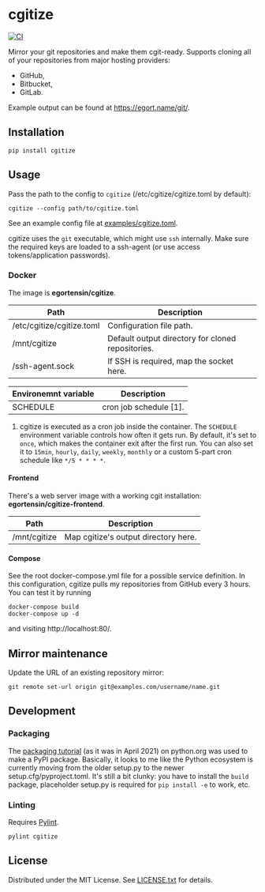 cgitize
=======

[![CI](https://github.com/egor-tensin/cgitize/actions/workflows/ci.yml/badge.svg)](https://github.com/egor-tensin/cgitize/actions/workflows/ci.yml)

Mirror your git repositories and make them cgit-ready.
Supports cloning all of your repositories from major hosting providers:

* GitHub,
* Bitbucket,
* GitLab.

Example output can be found at https://egort.name/git/.

Installation
------------

    pip install cgitize

Usage
-----

Pass the path to the config to `cgitize` (/etc/cgitize/cgitize.toml by
default):

    cgitize --config path/to/cgitize.toml

See an example config file at [examples/cgitize.toml].

cgitize uses the `git` executable, which might use `ssh` internally.
Make sure the required keys are loaded to a ssh-agent (or use access
tokens/application passwords).

[examples/cgitize.toml]: examples/cgitize.toml

### Docker

The image is **egortensin/cgitize**.

| Path                      | Description
| ------------------------- | -----------
| /etc/cgitize/cgitize.toml | Configuration file path.
| /mnt/cgitize              | Default output directory for cloned repositories.
| /ssh-agent.sock           | If SSH is required, map the socket here.

| Environemnt variable | Description
| -------------------- | -----------
| SCHEDULE             | cron job schedule \[1\].

1. cgitize is executed as a cron job inside the container.
The `SCHEDULE` environment variable controls how often it gets run.
By default, it's set to `once`, which makes the container exit after the first
run.
You can also set it to `15min`, `hourly`, `daily`, `weekly`, `monthly` or a
custom 5-part cron schedule like `*/5 * * * *`.

#### Frontend

There's a web server image with a working cgit installation:
**egortensin/cgitize-frontend**.

| Path         | Description
| ------------ | -----------
| /mnt/cgitize | Map cgitize's output directory here.

#### Compose

See the root docker-compose.yml file for a possible service definition.
In this configuration, cgitize pulls my repositories from GitHub every 3 hours.
You can test it by running

    docker-compose build
    docker-compose up -d

and visiting http://localhost:80/.

Mirror maintenance
------------------

Update the URL of an existing repository mirror:

    git remote set-url origin git@examples.com/username/name.git

Development
-----------

### Packaging

The [packaging tutorial] (as it was in April 2021) on python.org was used to
make a PyPI package.
Basically, it looks to me like the Python ecosystem is currently moving from
the older setup.py to the newer setup.cfg/pyproject.toml.
It's still a bit clunky: you have to install the `build` package, placeholder
setup.py is required for `pip install -e` to work, etc.

[packaging tutorial]: https://packaging.python.org/tutorials/packaging-projects

### Linting

Requires [Pylint].

    pylint cgitize

[Pylint]: https://www.pylint.org/

License
-------

Distributed under the MIT License.
See [LICENSE.txt] for details.

[LICENSE.txt]: LICENSE.txt
